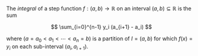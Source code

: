 The *integral* of a step function $f: (a, b) \to \mathbb{R}$ on an interval $(a, b) \subseteq \mathbb{R}$ is the sum

$$
\sum_{i=0}^{n-1} y_i (a_{i+1} - a_i)
$$

where $(a = a_0 < a_1 < \cdots < a_n = b)$ is a partition of $I = (a, b)$ for which $f(x) = y_i$ on each sub-interval $(a_i, a_{i+1})$.
